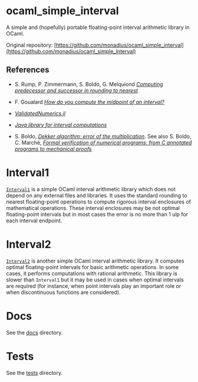 # ocaml_simple_interval
A simple and (hopefully) portable floating-point interval arithmetic library in OCaml.

Original repository: [https://github.com/monadius/ocaml_simple_interval](https://github.com/monadius/ocaml_simple_interval)

## References

- S. Rump, P. Zimmermann, S. Boldo, G. Melquiond 
  [*Computing predecessor and successor in rounding to nearest*](https://hal.inria.fr/inria-00337537/document)
  
- F. Goualard 
  [*How do you compute the midpoint of an interval?*](https://hal.archives-ouvertes.fr/hal-00576641/document)
  
- [*ValidatedNumerics.jl*](https://github.com/dpsanders/ValidatedNumerics.jl)

- [*Java library for interval computations*](https://java.net/projects/jinterval)

- S. Boldo, 
  [*Dekker algorithm: error of the multiplication*](https://www.lri.fr/~sboldo/progs/Dekker.c.html). 
  See also S. Boldo, C. Marché,
  [*Formal verification of numerical programs: from C annotated programs to mechanical proofs*](https://hal.inria.fr/hal-00777605/document)

# Interval1

[`Interval1`](interval1.mli) is a simple OCaml interval arithmetic
library which does not depend on any external files and libraries. It
uses the standard rounding to nearest floating-point operations to
compute rigorous interval enclosures of mathematical operations. These
interval enclosures may be not optimal floating-point intervals but in
most cases the error is no more than 1 ulp for each interval endpoint.

# Interval2

[`Interval2`](interval2.mli) is another simple OCaml interval
arithmetic library. It computes optimal floating-point intervals for
basic arithmetic operations. In some cases, it performs computations
with rational arithmetic. This library is slower than `Interval1` but
it may be used in cases when optimal intervals are required (for
instance, when point intervals play an important role or when
discontinuous functions are considered).

# Docs

See the [docs](docs) directory.

# Tests

See the [tests](tests) directory.
